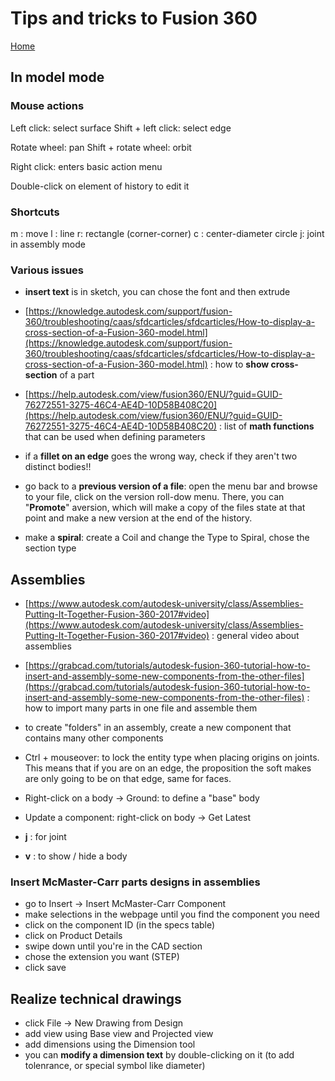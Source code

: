 # Tips and tricks to Fusion 360

[Home](../../../README.md)

## In model mode

### Mouse actions

Left click: select surface
Shift + left click: select edge

Rotate wheel: pan
Shift + rotate wheel: orbit

Right click: enters basic action menu

Double-click on element of history to edit it

### Shortcuts

m : move
l : line
r: rectangle (corner-corner)
c : center-diameter circle
j: joint in assembly mode

### Various issues

- **insert text** is in sketch, you can chose the font and then extrude
- [https://knowledge.autodesk.com/support/fusion-360/troubleshooting/caas/sfdcarticles/sfdcarticles/How-to-display-a-cross-section-of-a-Fusion-360-model.html](https://knowledge.autodesk.com/support/fusion-360/troubleshooting/caas/sfdcarticles/sfdcarticles/How-to-display-a-cross-section-of-a-Fusion-360-model.html) : how to **show cross-section** of a part

- [https://help.autodesk.com/view/fusion360/ENU/?guid=GUID-76272551-3275-46C4-AE4D-10D58B408C20](https://help.autodesk.com/view/fusion360/ENU/?guid=GUID-76272551-3275-46C4-AE4D-10D58B408C20) : list of **math functions** that can be used when defining parameters
- if a **fillet on an edge** goes the wrong way, check if they aren't two distinct bodies!!
- go back to a **previous version of a file**: open the menu bar and browse to your file, click on the version roll-dow menu. There, you can "**Promote**" aversion, which will make a copy of the files state at that point and make a new version at the end of the history.
- make a **spiral**: create a Coil and change the Type to Spiral, chose the section type

## Assemblies

- [https://www.autodesk.com/autodesk-university/class/Assemblies-Putting-It-Together-Fusion-360-2017#video](https://www.autodesk.com/autodesk-university/class/Assemblies-Putting-It-Together-Fusion-360-2017#video) : general video about assemblies
- [https://grabcad.com/tutorials/autodesk-fusion-360-tutorial-how-to-insert-and-assembly-some-new-components-from-the-other-files](https://grabcad.com/tutorials/autodesk-fusion-360-tutorial-how-to-insert-and-assembly-some-new-components-from-the-other-files) : how to import many parts in one file and assemble them

- to create "folders" in an assembly, create a new component that contains many other components

- Ctrl + mouseover: to lock the entity type when placing origins on joints. This means that if you are on an edge, the proposition the soft makes are only going to be on that edge, same for faces.
- Right-click on a body -> Ground: to define a "base" body
- Update a component: right-click on body -> Get Latest
- **j** : for joint
- **v** : to show / hide a body

### Insert McMaster-Carr parts designs in assemblies

- go to Insert -> Insert McMaster-Carr Component
- make selections in the webpage until you find the component you need
- click on the component ID (in the specs table)
- click on Product Details
- swipe down until you're in the CAD section
- chose the extension you want (STEP)
- click save

## Realize technical drawings

- click File -> New Drawing from Design
- add view using Base view and Projected view
- add dimensions using the Dimension tool
- you can **modify a dimension text** by double-clicking on it (to add tolenrance, or special symbol like diameter)
